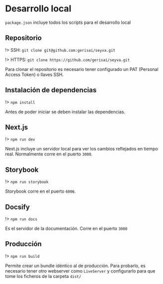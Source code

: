 # Desarrollo local
`package.json` incluye todos los scripts para el desarrollo local

## Repositorio
!> SSH: `git clone git@github.com:gerisai/seyva.git`

!> HTTPS: `git clone https://github.com/gerisai/seyva.git`

Para clonar el repositorio es necesario tener configurado un PAT (Personal Access Token) o llaves SSH.


## Instalación de dependencias
!> `npm install`

Antes de poder iniciar se deben instalar las dependencias.

## Next.js
!> `npm run dev`

Next.js incluye un servidor local para ver los cambios reflejados en tiempo real. Normalmente corre en el puerto `3000`.

## Storybook
!> `npm run storybook`

Storybook corre en el puerto `6006`.

## Docsify
!> `npm run docs`

Es el servidor de la documentación. Corre en el puerto `3000`

## Producción
!> `npm run build`

Permite crear un bundle idéntico al de producción. Para probarlo, es necesario tener otro webserver como `LiveServer` y configurarlo para que tome los ficheros de la carpeta `dist/`
